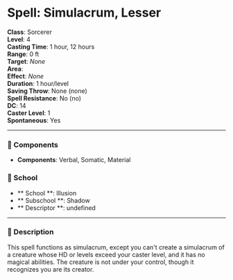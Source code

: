 
# Spell: Simulacrum, Lesser
**Class**: Sorcerer  
**Level**: 4  
**Casting Time**: 1 hour, 12 hours  
**Range**: 0 ft  
**Target**: _None_  
**Area**:   
**Effect**: _None_  
**Duration**: 1 hour/level  
**Saving Throw**: None (none)  
**Spell Resistance**: No (no)  
**DC**: 14  
**Caster Level**: 1  
**Spontaneous**: Yes

---

### 🔮 Components
- **Components**: Verbal, Somatic, Material

### 🏫 School
- ** School **: Illusion
- ** Subschool **: Shadow
- ** Descriptor **: undefined
---

### 📜 Description
This spell functions as simulacrum, except you can't create a simulacrum of a creature whose HD or levels exceed your caster level, and it has no magical abilities. The creature is not under your control, though it recognizes you are its creator.
